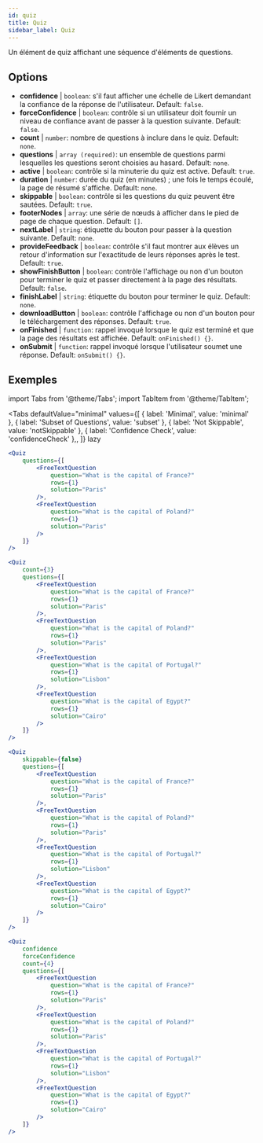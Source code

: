 ```yaml
---
id: quiz 
title: Quiz
sidebar_label: Quiz
---
```


Un élément de quiz affichant une séquence d'éléments de questions.

## Options

* __confidence__ | `boolean`: s'il faut afficher une échelle de Likert demandant la confiance de la réponse de l'utilisateur. Default: `false`.
* __forceConfidence__ | `boolean`: contrôle si un utilisateur doit fournir un niveau de confiance avant de passer à la question suivante. Default: `false`.
* __count__ | `number`: nombre de questions à inclure dans le quiz. Default: `none`.
* __questions__ | `array (required)`: un ensemble de questions parmi lesquelles les questions seront choisies au hasard. Default: `none`.
* __active__ | `boolean`: contrôle si la minuterie du quiz est active. Default: `true`.
* __duration__ | `number`: durée du quiz (en minutes) ; une fois le temps écoulé, la page de résumé s'affiche. Default: `none`.
* __skippable__ | `boolean`: contrôle si les questions du quiz peuvent être sautées. Default: `true`.
* __footerNodes__ | `array`: une série de nœuds à afficher dans le pied de page de chaque question. Default: `[]`.
* __nextLabel__ | `string`: étiquette du bouton pour passer à la question suivante. Default: `none`.
* __provideFeedback__ | `boolean`: contrôle s'il faut montrer aux élèves un retour d'information sur l'exactitude de leurs réponses après le test. Default: `true`.
* __showFinishButton__ | `boolean`: contrôle l'affichage ou non d'un bouton pour terminer le quiz et passer directement à la page des résultats. Default: `false`.
* __finishLabel__ | `string`: étiquette du bouton pour terminer le quiz. Default: `none`.
* __downloadButton__ | `boolean`: contrôle l'affichage ou non d'un bouton pour le téléchargement des réponses. Default: `true`.
* __onFinished__ | `function`: rappel invoqué lorsque le quiz est terminé et que la page des résultats est affichée. Default: `onFinished() {}`.
* __onSubmit__ | `function`: rappel invoqué lorsque l'utilisateur soumet une réponse. Default: `onSubmit() {}`.


## Exemples

import Tabs from '@theme/Tabs';
import TabItem from '@theme/TabItem';

<Tabs
    defaultValue="minimal"
    values={[
        { label: 'Minimal', value: 'minimal' },
        { label: 'Subset of Questions', value: 'subset' },
        { label: 'Not Skippable', value: 'notSkippable' },
        { label: 'Confidence Check', value: 'confidenceCheck' },,
    ]}
    lazy
>

<TabItem value="minimal">

```jsx live
<Quiz
    questions={[
        <FreeTextQuestion 
            question="What is the capital of France?" 
            rows={1} 
            solution="Paris" 
        />,
        <FreeTextQuestion 
            question="What is the capital of Poland?" 
            rows={1} 
            solution="Paris" 
        />
    ]}
/>
```
</TabItem>

<TabItem value="subset">

```jsx live
<Quiz
    count={3}
    questions={[
        <FreeTextQuestion 
            question="What is the capital of France?" 
            rows={1} 
            solution="Paris" 
        />,
        <FreeTextQuestion 
            question="What is the capital of Poland?" 
            rows={1} 
            solution="Paris" 
        />,
        <FreeTextQuestion 
            question="What is the capital of Portugal?" 
            rows={1} 
            solution="Lisbon" 
        />,     
        <FreeTextQuestion 
            question="What is the capital of Egypt?" 
            rows={1} 
            solution="Cairo" 
        />
    ]}
/>
```
</TabItem>

<TabItem value="notSkippable" >

```jsx live
<Quiz
    skippable={false}
    questions={[
        <FreeTextQuestion 
            question="What is the capital of France?" 
            rows={1} 
            solution="Paris" 
        />,
        <FreeTextQuestion 
            question="What is the capital of Poland?" 
            rows={1} 
            solution="Paris" 
        />,
        <FreeTextQuestion 
            question="What is the capital of Portugal?" 
            rows={1} 
            solution="Lisbon" 
        />,     
        <FreeTextQuestion 
            question="What is the capital of Egypt?" 
            rows={1} 
            solution="Cairo" 
        />
    ]}
/>
```
</TabItem>

<TabItem value="confidenceCheck">

```jsx live
<Quiz
    confidence
    forceConfidence
    count={4}
    questions={[
        <FreeTextQuestion 
            question="What is the capital of France?" 
            rows={1} 
            solution="Paris" 
        />,
        <FreeTextQuestion 
            question="What is the capital of Poland?" 
            rows={1} 
            solution="Paris" 
        />,
        <FreeTextQuestion 
            question="What is the capital of Portugal?" 
            rows={1} 
            solution="Lisbon" 
        />,     
        <FreeTextQuestion 
            question="What is the capital of Egypt?" 
            rows={1} 
            solution="Cairo" 
        />
    ]}
/>
```
</TabItem>

</Tabs>
